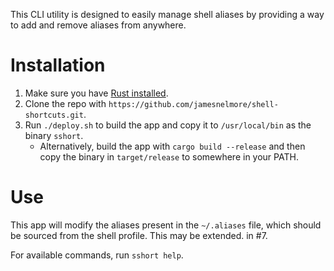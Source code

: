 This CLI utility is designed to easily manage shell aliases 
by providing a way to add and remove aliases from anywhere.

# Installation
1. Make sure you have [Rust installed](https://www.rust-lang.org/tools/install).
2. Clone the repo with `https://github.com/jamesnelmore/shell-shortcuts.git`.
3. Run `./deploy.sh` to build the app and copy it to `/usr/local/bin` as the binary `sshort`.
    - Alternatively, build the app with `cargo build --release` 
    and then copy the binary in `target/release` to somewhere in your PATH.

# Use
This app will modify the aliases present in the `~/.aliases` file, 
which should be sourced from the shell profile.
This may be extended. in #7.

For available commands, run `sshort help`.
